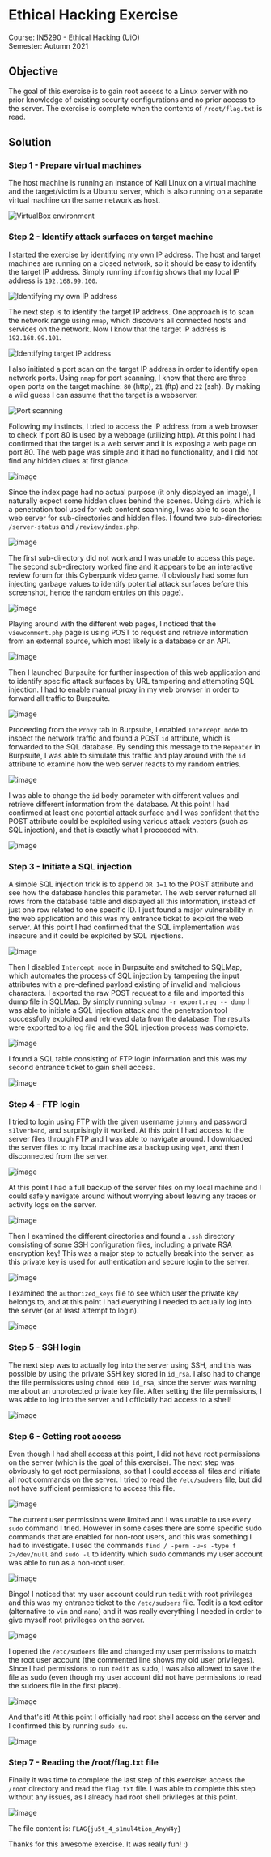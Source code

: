 # Ethical Hacking Exercise
Course: IN5290 - Ethical Hacking (UiO) \
Semester: Autumn 2021

## Objective
The goal of this exercise is to gain root access to a Linux server with no prior knowledge of existing security configurations and no prior access to the server. The exercise is complete when the contents of `/root/flag.txt` is read. 

## Solution
### Step 1 - Prepare virtual machines
The host machine is running an instance of Kali Linux on a virtual machine and the target/victim is a Ubuntu server, which is also running on a separate virtual machine on the same network as host. 

![VirtualBox environment](https://user-images.githubusercontent.com/8083228/138131002-ba2368a6-bd5d-4f2e-82a8-edb4458b2405.png)

### Step 2 - Identify attack surfaces on target machine
I started the exercise by identifying my own IP address. The host and target machines are running on a closed network, so it should be easy to identify the target IP address. Simply running `ifconfig` shows that my local IP address is `192.168.99.100`. 

![Identifying my own IP address](https://user-images.githubusercontent.com/8083228/138134863-ae69e3fb-ebf7-457c-84dd-177c4f0306ef.png)

The next step is to identify the target IP address. One approach is to scan the network range using `nmap`, which discovers all connected hosts and services on the network. Now I know that the target IP address is `192.168.99.101`. 

![Identifying target IP address](https://user-images.githubusercontent.com/8083228/138136615-0c6ce3c2-bca2-469f-9b1a-388d1744a293.png)

I also initiated a port scan on the target IP address in order to identify open network ports. Using `nmap` for port scanning, I know that there are three open ports on the target machine: `80` (http), `21` (ftp) and `22` (ssh). By making a wild guess I can assume that the target is a webserver. 

![Port scanning](https://user-images.githubusercontent.com/8083228/138137931-eed274b6-479e-4f08-b8e3-5003ede367ab.png)

Following my instincts, I tried to access the IP address from a web browser to check if port 80 is used by a webpage (utilizing http). At this point I had confirmed that the target is a web server and it is exposing a web page on port 80. The web page was simple and it had no functionality, and I did not find any hidden clues at first glance. 

![image](https://user-images.githubusercontent.com/8083228/138142857-e8fc789f-e04e-4d3c-a9f1-2fc1db6e7db8.png)

Since the index page had no actual purpose (it only displayed an image), I naturally expect some hidden clues behind the scenes. Using `dirb`, which is a penetration tool used for web content scanning, I was able to scan the web server for sub-directories and hidden files. I found two sub-directories: `/server-status` and `/review/index.php`. 

![image](https://user-images.githubusercontent.com/8083228/138144585-5073f649-90a6-416e-81eb-3ebc50c04d93.png)

The first sub-directory did not work and I was unable to access this page. The second sub-directory worked fine and it appears to be an interactive review forum for this Cyberpunk video game. (I obviously had some fun injecting garbage values to identify potential attack surfaces before this screenshot, hence the random entries on this page).

![image](https://user-images.githubusercontent.com/8083228/138146444-3c20fcf8-3c32-4f18-b09c-77d0157127af.png)

Playing around with the different web pages, I noticed that the `viewcomment.php` page is using POST to request and retrieve information from an external source, which most likely is a database or an API. 

![image](https://user-images.githubusercontent.com/8083228/138147468-59b69976-44cd-4bcb-96f2-4977c626d055.png)

Then I launched Burpsuite for further inspection of this web application and to identify specific attack surfaces by URL tampering and attempting SQL injection. I had to enable manual proxy in my web browser in order to forward all traffic to Burpsuite. 

![image](https://user-images.githubusercontent.com/8083228/138149469-a2b32e96-3d65-4c39-a214-f0b1c69d0d6a.png)

Proceeding from the `Proxy` tab in Burpsuite, I enabled `Intercept mode` to inspect the network traffic and found a POST `id` attribute, which is forwarded to the SQL database. By sending this message to the `Repeater` in Burpsuite, I was able to simulate this traffic and play around with the `id` attribute to examine how the web server reacts to my random entries. 

![image](https://user-images.githubusercontent.com/8083228/138150817-805ef730-7988-4ad5-82f8-160369c54b45.png)

I was able to change the `id` body parameter with different values and retrieve different information from the database. At this point I had confirmed at least one potential attack surface and I was confident that the POST attribute could be exploited using various attack vectors (such as SQL injection), and that is exactly what I proceeded with.

![image](https://user-images.githubusercontent.com/8083228/138151419-8cd8ebc0-f33c-4206-ae03-033e5302633e.png)

### Step 3 - Initiate a SQL injection
A simple SQL injection trick is to append `OR 1=1` to the POST attribute and see how the database handles this parameter. The web server returned all rows from the database table and displayed all this information, instead of just one row related to one specific ID. I just found a major vulnerability in the web application and this was my entrance ticket to exploit the web server. At this point I had confirmed that the SQL implementation was insecure and it could be exploited by SQL injections. 

![image](https://user-images.githubusercontent.com/8083228/138153174-ad89f170-bd8e-4746-84c1-6d520f10b4f0.png)

Then I disabled `Intercept mode` in Burpsuite and switched to SQLMap, which automates the process of SQL injection by tampering the input attributes with a pre-defined payload existing of invalid and malicious characters. I exported the raw POST request to a file and imported this dump file in SQLMap. By simply running `sqlmap -r export.req -- dump` I was able to initiate a SQL injection attack and the penetration tool successfully exploited and retrieved data from the database. The results were exported to a log file and the SQL injection process was complete.

![image](https://user-images.githubusercontent.com/8083228/138155830-a62f810a-84e7-47d8-9b4d-3e7171df9103.png)

I found a SQL table consisting of FTP login information and this was my second entrance ticket to gain shell access. 

![image](https://user-images.githubusercontent.com/8083228/138156552-b5fe987b-81ce-4838-baea-ee8f1477341c.png)

### Step 4 - FTP login
I tried to login using FTP with the given username `johnny` and password `s1lverh4nd`, and surprisingly it worked. At this point I had access to the server files through FTP and I was able to navigate around. I downloaded the server files to my local machine as a backup using `wget`, and then I disconnected from the server. 

![image](https://user-images.githubusercontent.com/8083228/138161326-6729b53c-a867-4425-8040-d28ab7e1db91.png)

At this point I had a full backup of the server files on my local machine and I could safely navigate around without worrying about leaving any traces or activity logs on the server.

![image](https://user-images.githubusercontent.com/8083228/138162483-abac8770-ee15-4aa7-8d4e-62b299848a31.png)

Then I examined the different directories and found a `.ssh` directory consisting of some SSH configuration files, including a private RSA encryption key! This was a major step to actually break into the server, as this private key is used for authentication and secure login to the server. 

![image](https://user-images.githubusercontent.com/8083228/138163276-78be8dd5-def1-4565-9c1e-5d8e5149a017.png)

I examined the `authorized_keys` file to see which user the private key belongs to, and at this point I had everything I needed to actually log into the server (or at least attempt to login). 

![image](https://user-images.githubusercontent.com/8083228/138164296-44edf054-4b10-478b-b541-7c29210fd61e.png)

### Step 5 - SSH login
The next step was to actually log into the server using SSH, and this was possible by using the private SSH key stored in `id_rsa`. I also had to change the file permissions using `chmod 600 id_rsa`, since the server was warning me about an unprotected private key file. After setting the file permissions, I was able to  log into the server and I officially had access to a shell! 

![image](https://user-images.githubusercontent.com/8083228/138165087-824b5e52-b80a-455b-b4e7-2c86daa5f3b6.png)

### Step 6 - Getting root access
Even though I had shell access at this point, I did not have root permissions on the server (which is the goal of this exercise). The next step was obviously to get root permissions, so that I could access all files and initiate all root commands on the server. I tried to read the `/etc/sudoers` file, but did not have sufficient permissions to access this file.

![image](https://user-images.githubusercontent.com/8083228/138166786-89c7b683-1851-410a-b70d-71d1c0a31d6a.png)

The current user permissions were limited and I was unable to use every `sudo` command I tried. However in some cases there are some specific sudo commands that are enabled for non-root users, and this was something I had to investigate. I used the commands `find / -perm -u=s -type f 2>/dev/null` and `sudo -l` to identify which sudo commands my user account was able to run as a non-root user. 

![image](https://user-images.githubusercontent.com/8083228/138168178-c21d40a0-9e60-403d-a238-5a6ac302398b.png)

Bingo! I noticed that my user account could run `tedit` with root privileges and this was my entrance ticket to the `/etc/sudoers` file. Tedit is a text editor (alternative to `vim` and `nano`) and it was really everything I needed in order to give myself root privileges on the server.

![image](https://user-images.githubusercontent.com/8083228/138169116-3140f94f-5d77-40ba-8f41-410412f2780e.png)

I opened the `/etc/sudoers` file and changed my user permissions to match the root user account (the commented line shows my old user privileges). Since I had permissions to run `tedit` as sudo, I was also allowed to save the file as sudo (even though my user account did not have permissions to read the sudoers file in the first place). 

![image](https://user-images.githubusercontent.com/8083228/138170411-6a8b7f83-a026-49cb-b2ee-c4d078e1c43d.png)

And that's it! At this point I officially had root shell access on the server and I confirmed this by running `sudo su`. 

![image](https://user-images.githubusercontent.com/8083228/138170972-9da27d05-9725-4e42-b4e7-27b6c4c5bbb7.png)

### Step 7 - Reading the /root/flag.txt file
Finally it was time to complete the last step of this exercise: access the `/root` directory and read the `flag.txt` file. I was able to complete this step without any issues, as I already had root shell privileges at this point. 

![image](https://user-images.githubusercontent.com/8083228/138171400-f1f640de-56ee-4448-b751-3a2f92d1a79d.png)

The file content is: `FLAG{ju5t_4_s1mul4tion_AnyW4y}` 

Thanks for this awesome exercise. It was really fun! :)
